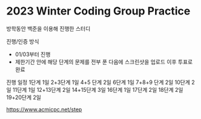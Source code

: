 # 2023 Winter Coding Group Practice
방학동안 백준을 이용해 진행한 스터디

진행/인증 방식
- 01/03부터 진행
- 제한기간 안에 해당 단계의 문제를 전부 푼 다음에 스크린샷을 업로드 이후 투표로 완료

진행 일정
1단계 1일
2+3단계 1일
4+5 단계 2일
6단계 1일
7+8+9 단계 2일
10단계 2일
11단계 1일
12+13단계 2일
14+15단계 3일
16단계 1일
17단계 2일
18단계 2일
19+20단계 2일

https://www.acmicpc.net/step
